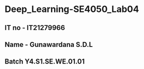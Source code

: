 # Deep_Learning-SE4050_Lab04
## IT no - IT21279966
## Name - Gunawardana S.D.L
## Batch Y4.S1.SE.WE.01.01
